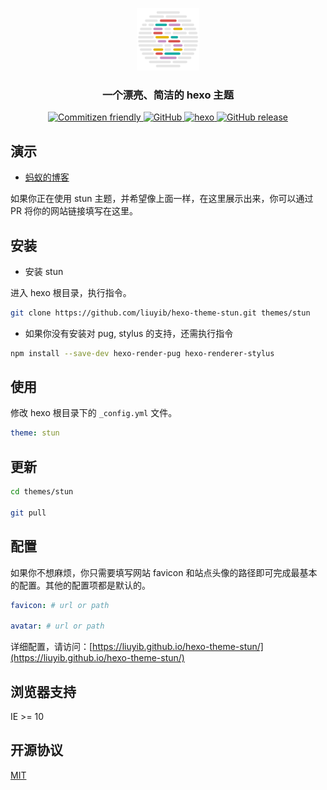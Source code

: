 <p align="center"><a href="https://liuyib.github.io/hexo-theme-stun/" target="_blank" rel="noopener noreferrer"><img width="100" src="https://raw.githubusercontent.com/liuyib/picBed/master/hexo-blog/20190603093757.png" alt="stun logo"></a></p>

<h3 align="center">一个漂亮、简洁的 hexo 主题</h3>

<p align="center">
  <a href="http://commitizen.github.io/cz-cli/" target="_blank" rel="noopener noreferrer">
    <img alt="Commitizen friendly" src="https://img.shields.io/badge/commitizen-friendly-brightgreen.svg?style=flat-square">
  </a>
  <a href="https://github.com/liuyib/hexo-theme-stun/blob/master/LICENSE" target="_blank" rel="noopener noreferrer">
    <img alt="GitHub" src="https://img.shields.io/github/license/liuyib/hexo-theme-stun.svg?style=flat-square">
  </a>
  <a href="https://hexo.io/zh-cn/" target="_blank" rel="noopener noreferrer">
    <img alt="hexo" src="https://img.shields.io/badge/hexo-%3E%3D3.0-blue.svg?style=flat-square">
  </a>
  <a href="https://github.com/liuyib/hexo-theme-stun/releases" target="_blank" rel="noopener noreferrer">
    <img alt="GitHub release" src="https://img.shields.io/github/release/liuyib/hexo-theme-stun.svg?style=flat-square">
  </a>
</p>

## 演示

- [蚂蚁的博客](https://liuyib.github.io/)

如果你正在使用 stun 主题，并希望像上面一样，在这里展示出来，你可以通过 PR 将你的网站链接填写在这里。

## 安装

- 安装 stun

进入 hexo 根目录，执行指令。

``` bash
git clone https://github.com/liuyib/hexo-theme-stun.git themes/stun
```

- 如果你没有安装对 pug, stylus 的支持，还需执行指令

``` bash
npm install --save-dev hexo-render-pug hexo-renderer-stylus
```

## 使用

修改 hexo 根目录下的 `_config.yml` 文件。

``` yml
theme: stun
```

## 更新

``` bash
cd themes/stun

git pull
```

## 配置

如果你不想麻烦，你只需要填写网站 favicon 和站点头像的路径即可完成最基本的配置。其他的配置项都是默认的。

``` yml
favicon: # url or path

avatar: # url or path
```

详细配置，请访问：[https://liuyib.github.io/hexo-theme-stun/](https://liuyib.github.io/hexo-theme-stun/)

## 浏览器支持

IE >= 10

## 开源协议

[MIT](https://github.com/liuyib/hexo-theme-stun/blob/master/LICENSE)
